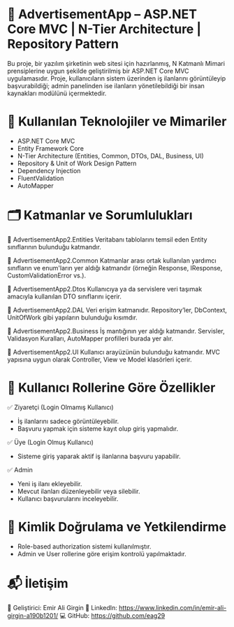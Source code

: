 # 📢 AdvertisementApp – ASP.NET Core MVC | N-Tier Architecture | Repository Pattern


Bu proje, bir yazılım şirketinin web sitesi için hazırlanmış, N Katmanlı Mimari prensiplerine uygun şekilde geliştirilmiş bir ASP.NET Core MVC uygulamasıdır. Proje, kullanıcıların sistem üzerinden iş ilanlarını görüntüleyip başvurabildiği; admin panelinden ise ilanların yönetilebildiği bir insan kaynakları modülünü içermektedir.



# 🔧 Kullanılan Teknolojiler ve Mimariler

- ASP.NET Core MVC
- Entity Framework Core
- N-Tier Architecture (Entities, Common, DTOs, DAL, Business, UI)
- Repository & Unit of Work Design Pattern
- Dependency Injection
- FluentValidation
- AutoMapper



# 🗂️ Katmanlar ve Sorumlulukları

📁 AdvertisementApp2.Entities
Veritabanı tablolarını temsil eden Entity sınıflarının bulunduğu katmandır.

📁 AdvertisementApp2.Common
Katmanlar arası ortak kullanılan yardımcı sınıfların ve enum'ların yer aldığı katmandır (örneğin Response, IResponse, CustomValidationError vs.).

📁 AdvertisementApp2.Dtos
Kullanıcıya ya da servislere veri taşımak amacıyla kullanılan DTO sınıflarını içerir.

📁 AdvertisementApp2.DAL
Veri erişim katmanıdır. Repository’ler, DbContext, UnitOfWork gibi yapıların bulunduğu kısımdır.

📁 AdvertisementApp2.Business
İş mantığının yer aldığı katmandır. Servisler, Validasyon Kuralları, AutoMapper profilleri burada yer alır.

📁 AdvertisementApp2.UI
Kullanıcı arayüzünün bulunduğu katmandır. MVC yapısına uygun olarak Controller, View ve Model klasörleri içerir.



# 👤 Kullanıcı Rollerine Göre Özellikler

✅ Ziyaretçi (Login Olmamış Kullanıcı)
- İş ilanlarını sadece görüntüleyebilir.
- Başvuru yapmak için sisteme kayıt olup giriş yapmalıdır.

✅ Üye (Login Olmuş Kullanıcı)
- Sisteme giriş yaparak aktif iş ilanlarına başvuru yapabilir.

✅ Admin
- Yeni iş ilanı ekleyebilir.
- Mevcut ilanları düzenleyebilir veya silebilir.
- Kullanıcı başvurularını inceleyebilir.

# 🔐 Kimlik Doğrulama ve Yetkilendirme
- Role-based authorization sistemi kullanılmıştır.
- Admin ve User rollerine göre erişim kontrolü yapılmaktadır.

# 📬 İletişim
👤 Geliştirici: Emir Ali Girgin
🔗 LinkedIn: https://www.linkedin.com/in/emir-ali-girgin-a190b1201/
💻 GitHub: https://github.com/eag29



